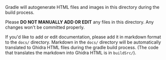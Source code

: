 Gradle will autogenerate HTML files and images in this directory during the build process.

Please **DO NOT MANUALLY ADD OR EDIT** any files in this directory. Any changes won't be committed properly.

If you'd like to add or edit documentation, please add it in markdown format to the `docs/` directory. Markdown in the `docs/` directory will be automatically translated to Ghidra HTML files during the gradle build process. (The code that translates the markdown into Ghidra HTML is in `buildSrc/`).
